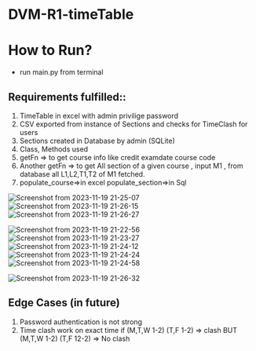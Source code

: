 # DVM-R1-timeTable

# How to Run?
* run main.py from terminal

## Requirements fulfilled::
1. TimeTable in excel with admin privilige password
2. CSV exported from instance of Sections and checks for TimeClash for users
3. Sections created in Database by admin (SQLite)
4. Class, Methods used
5. getFn => to get course info like credit examdate course code
6. Another getFn => to get All section of a given course , input M1 , from database all L1,L2,T1,T2 of M1 fetched.
7. populate_course=>in excel populate_section=>in Sql


![Screenshot from 2023-11-19 21-25-07](https://github.com/Ayush-gupta-dev/DVM-R1-timeTable/assets/137040550/16c3977a-5edd-4309-a047-b83b7c49e376)
![Screenshot from 2023-11-19 21-26-15](https://github.com/Ayush-gupta-dev/DVM-R1-timeTable/assets/137040550/7bb73335-a561-4832-b40f-72f7c77e158b)
![Screenshot from 2023-11-19 21-26-27](https://github.com/Ayush-gupta-dev/DVM-R1-timeTable/assets/137040550/37858592-4aa2-4e4b-8723-f9aeb1fbbbcc)

![Screenshot from 2023-11-19 21-22-56](https://github.com/Ayush-gupta-dev/DVM-R1-timeTable/assets/137040550/510baf61-95d9-492e-b4f5-694db401cd1e)
![Screenshot from 2023-11-19 21-23-27](https://github.com/Ayush-gupta-dev/DVM-R1-timeTable/assets/137040550/fadafe5d-af44-4bec-ac4d-082db248f12c)
![Screenshot from 2023-11-19 21-24-12](https://github.com/Ayush-gupta-dev/DVM-R1-timeTable/assets/137040550/eefdc4ce-25e8-413f-b6c3-0e8c4756bff4)
![Screenshot from 2023-11-19 21-24-24](https://github.com/Ayush-gupta-dev/DVM-R1-timeTable/assets/137040550/d8ad703c-33f8-4a61-beeb-51dd97134fc1)
![Screenshot from 2023-11-19 21-24-58](https://github.com/Ayush-gupta-dev/DVM-R1-timeTable/assets/137040550/e54f6087-2979-4213-bfff-dad0aba4680a)

![Screenshot from 2023-11-19 21-26-32](https://github.com/Ayush-gupta-dev/DVM-R1-timeTable/assets/137040550/ac887d10-d57d-40d1-a115-70d8d93bfe21)

## Edge Cases (in future)
1. Password authentication is not strong
2. Time clash work on exact time if (M,T,W 1-2) (T,F 1-2) => clash BUT (M,T,W 1-2) (T,F 12-2) => No clash
